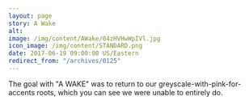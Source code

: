 ```yaml
---
layout: page
story: A Wake
alt:
image: /img/content/AWake/04zHVHwWpIVl.jpg
icon_image: /img/content/STANDARD.png
date: 2017-06-19 09:00:00 US/Eastern
redirect_from: "/archives/0125"
---
```

The goal with "A WAKE" was to return to our greyscale-with-pink-for-accents roots, which you can see we were unable to entirely do.
